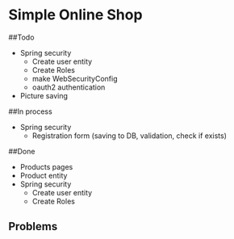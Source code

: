 # Simple Online Shop

##Todo
- Spring security
  - Create user entity
  - Create Roles
  - make WebSecurityConfig
  - oauth2 authentication
- Picture saving

##In process
- Spring security
  - Registration form (saving to DB, validation,
check if exists)

##Done
- Products pages
- Product entity
- Spring security
  - Create user entity
  - Create Roles

## Problems
